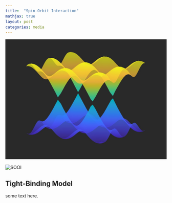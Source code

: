 ```yaml
---
title:  "Spin-Orbit Interaction"
mathjax: true
layout: post
categories: media
---
```


![SOI](/images/SOI.jpeg)

![SOOI](https://www.opli.net/media/10225/spin-orbit-coupling-of-atom-qubits-dec-img.jpg)
## Tight-Binding Model
some text here.
